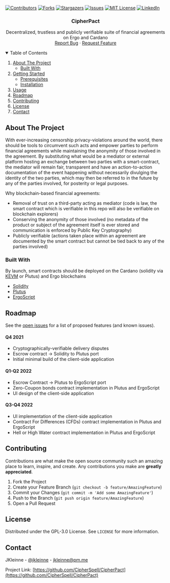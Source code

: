 <!--
*** Thanks for checking out the Best-README-Template. If you have a suggestion
*** that would make this better, please fork the repo and create a pull request
*** or simply open an issue with the tag "enhancement".
*** Thanks again! Now go create something AMAZING! :D
-->



<!-- PROJECT SHIELDS -->
<!--
*** I'm using markdown "reference style" links for readability.
*** Reference links are enclosed in brackets [ ] instead of parentheses ( ).
*** See the bottom of this document for the declaration of the reference variables
*** for contributors-url, forks-url, etc. This is an optional, concise syntax you may use.
*** https://www.markdownguide.org/basic-syntax/#reference-style-links
-->
[![Contributors][contributors-shield]][contributors-url]
[![Forks][forks-shield]][forks-url]
[![Stargazers][stars-shield]][stars-url]
[![Issues][issues-shield]][issues-url]
[![MIT License][license-shield]][license-url]
[![LinkedIn][linkedin-shield]][linkedin-url]



<!-- PROJECT LOGO -->

<!--
<br />

<p align="center">

  <a href="">

    <img src="images/logo.png" alt="Logo" width="80" height="80">

  </a>
-->

<h3 align="center">CipherPact</h3>

  <p align="center">
    Decentralized, trustless and publicly verifiable suite of financial agreements 
    on Ergo and Cardano 
    <br />
<!--
    <a href="https://github.com/CipherSpell/CipherPact"><strong>Explore the docs »</strong></a>
    <br />
    <br />
    <a href="https://github.com/CipherSpell/CipherPact">View Demo</a>
    ·
-->
    <a href="https://github.com/CipherSpell/CipherPact/issues">Report Bug</a>
    ·
    <a href="https://github.com/CipherSpell/CipherPact/issues">Request Feature</a>
  </p>



<!-- TABLE OF CONTENTS -->
<details open="open">
  <summary>Table of Contents</summary>
  <ol>
    <li>
      <a href="#about-the-project">About The Project</a>
      <ul>
        <li><a href="#built-with">Built With</a></li>
      </ul>
    </li>
    <li>
      <a href="#getting-started">Getting Started</a>
      <ul>
        <li><a href="#prerequisites">Prerequisites</a></li>
        <li><a href="#installation">Installation</a></li>
      </ul>
    </li>
    <li><a href="#usage">Usage</a></li>
    <li><a href="#roadmap">Roadmap</a></li>
    <li><a href="#contributing">Contributing</a></li>
    <li><a href="#license">License</a></li>
    <li><a href="#contact">Contact</a></li>
  </ol>
</details>



<!-- ABOUT THE PROJECT -->
## About The Project

<!--
[![Product Name Screen Shot][product-screenshot]](https://app.cipherpact.com)
-->

With ever-increasing censorship privacy-violations around the world, there should be tools to circumvent such acts and empower parties to
perform financial agreements while maintaining the anonymity of those involved in the agreement. By substituting what would be 
a mediator or external platform hosting an exchange between two parties with a smart-contract, the mediator will remain fair, transparent 
and have an action-to-action documentation of the event happening without necessarily divulging the identity of the two parties, which 
may then be referred to in the future by any of the parties involved, for posterity or legal purposes.

Why blockchain-based financial agreements:
* Removal of trust on a third-party acting as mediator (code is law, the smart contract which is verifiable in this repo will also be verifiable on blockchain explorers)
* Conserving the anonymity of those involved (no metadata of the product or subject of the agreement itself is ever stored and communication is enforced by Public Key Cryptography)
* Publicly verifiable (actions taken place within an agreement are documented by the smart contract but cannot be tied back to any of the parties involved)

### Built With

By launch, smart contracts should be deployed on the Cardano (solidity via [KEVM](https://testnets.cardano.org/en/virtual-machines/kevm/overview/) or Plutus) and Ergo blockchains
* [Solidity](https://soliditylang.org/)
* [Plutus](https://testnets.cardano.org/en/programming-languages/plutus/overview/)
* [ErgoScript](https://docs.ergoplatform.com/ErgoScript.pdf)



[comment]: <> (<!-- GETTING STARTED -->)

[comment]: <> (## Getting Started)

[comment]: <> (This is an example of how you may give instructions on setting up your project locally.)

[comment]: <> (To get a local copy up and running follow these simple example steps.)

[comment]: <> (### Prerequisites)

[comment]: <> (This is an example of how to list things you need to use the software and how to install them.)

[comment]: <> (* npm)

[comment]: <> (  ```sh)

[comment]: <> (  npm install npm@latest -g)

[comment]: <> (  ```)

[comment]: <> (<!-- More relevant for frontend repo -->)

[comment]: <> (### Installation)

[comment]: <> (1. Get a free API Key at [https://example.com]&#40;https://example.com&#41;)

[comment]: <> (2. Clone the repo)

[comment]: <> (   ```sh)

[comment]: <> (   git clone https://github.com/CipherSpell/CipherPact.git)

[comment]: <> (   ```)

[comment]: <> (3. Install NPM packages)

[comment]: <> (   ```sh)

[comment]: <> (   npm install)

[comment]: <> (   ```)

[comment]: <> (4. Enter your API in `config.js`)

[comment]: <> (   ```JS)

[comment]: <> (   const API_KEY = 'ENTER YOUR API';)

[comment]: <> (   ```)



[comment]: <> (<!-- USAGE EXAMPLES -->)

[comment]: <> (## Usage)

[comment]: <> (Use this space to show useful examples of how a project can be used. Additional screenshots, code examples and demos work well in this space. You may also link to more resources.)

[comment]: <> (_For more examples, please refer to the [Documentation]&#40;https://example.com&#41;_)


<!-- ROADMAP -->
## Roadmap

See the [open issues](https://github.com/CipherSpell/CipherPact/issues) for a list of proposed features (and known issues).

#### Q4 2021
* Cryptographically-verifiable delivery disputes
* Escrow contract -> Solidity to Plutus port
* Initial minimal build of the client-side application
#### Q1-Q2 2022
* Escrow Contract -> Plutus to ErgoScript port
* Zero-Coupon bonds contract implementation in Plutus and ErgoScript
* UI design of the client-side application
#### Q3-Q4 2022
* UI implementation of the client-side application
* Contract For Differences (CFDs) contract implementation in Plutus and ErgoScript
* Hell or High Water contract implementation in Plutus and ErgoScript

<!-- CONTRIBUTING -->
## Contributing

Contributions are what make the open source community such an amazing place to learn, inspire, and create. Any contributions you make are **greatly appreciated**.

1. Fork the Project
2. Create your Feature Branch (`git checkout -b feature/AmazingFeature`)
3. Commit your Changes (`git commit -m 'Add some AmazingFeature'`)
4. Push to the Branch (`git push origin feature/AmazingFeature`)
5. Open a Pull Request



<!-- LICENSE -->
## License

Distributed under the GPL-3.0 License. See `LICENSE` for more information.



<!-- CONTACT -->
## Contact

JKleinne - [@jkleinne](https://twitter.com/jkleinne) - jkleinne@pm.me

Project Link: [https://github.com/CipherSpell/CipherPact](https://github.com/CipherSpell/CipherPact)






<!-- MARKDOWN LINKS & IMAGES -->
<!-- https://www.markdownguide.org/basic-syntax/#reference-style-links -->
[contributors-shield]: https://img.shields.io/github/contributors/CipherSpell/CipherPact?style=for-the-badge
[contributors-url]: https://github.com/CipherSpell/CipherPact/graphs/contributors
[forks-shield]: https://img.shields.io/github/forks/CipherSpell/CipherPact?style=for-the-badge
[forks-url]: https://github.com/CipherSpell/CipherPact/network/members
[stars-shield]: https://img.shields.io/github/stars/CipherSpell/CipherPact?style=for-the-badge
[stars-url]: https://github.com/CipherSpell/CipherPact/stargazers
[issues-shield]: https://img.shields.io/github/issues/CipherSpell/CipherPact?style=for-the-badge
[issues-url]: https://github.com/CipherSpell/CipherPact/issues
[license-shield]: https://img.shields.io/github/license/CipherSpell/CipherPact?style=for-the-badge
[license-url]: https://github.com/CipherSpell/CipherPact/blob/master/LICENSE
[linkedin-shield]: https://img.shields.io/badge/-LinkedIn-black.svg?style=for-the-badge&logo=linkedin&colorB=555
[linkedin-url]: https://linkedin.com/in/jkleinne
[product-screenshot]: images/screenshot.png
